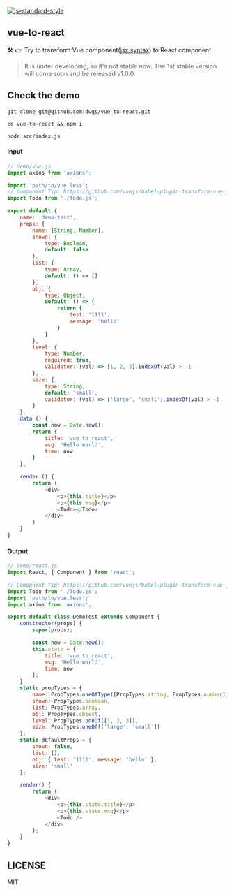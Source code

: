 [![js-standard-style](https://img.shields.io/badge/code%20style-standard-brightgreen.svg)](http://standardjs.com)

## vue-to-react
🛠️ 👉 Try to transform Vue component([jsx syntax](https://github.com/vuejs/babel-plugin-transform-vue-jsx)) to React component.
>It is under developing, so it's not stable now. The 1st stable version will come soon and be released v1.0.0.

## Check the demo
```
git clone git@github.com:dwqs/vue-to-react.git

cd vue-to-react && npm i

node src/index.js
```

#### Input
```js
// demo/vue.js
import axios from 'axions';

import 'path/to/vue.less';
// Component Tip: https://github.com/vuejs/babel-plugin-transform-vue-jsx#component-tip
import Todo from './Todo.js';

export default {
    name: 'demo-test',
    props: {
        name: [String, Number],
        shown: {
            type: Boolean,
            default: false
        },
        list: {
            type: Array,
            default: () => []
        },
        obj: {
            type: Object,
            default: () => {
                return {
                	test: '1111',
                    message: 'hello'
                }
            }
        },
        level: {
            type: Number,
            required: true,
            validator: (val) => [1, 2, 3].indexOf(val) > -1
        },
        size: {
            type: String,
            default: 'small',
          	validator: (val) => ['large', 'small'].indexOf(val) > -1
        }
    },
    data () {
        const now = Date.now();
        return {
            title: 'vue to react',
            msg: 'Hello world',
            time: now
        }
    },

    render () {
        return (
            <div>
                <p>{this.title}</p>
                <p>{this.msg}</p>
                <Todo></Todo>
            </div>
        )
    }
}
```

#### Output
```js
// demo/react.js
import React, { Component } from 'react';

// Component Tip: https://github.com/vuejs/babel-plugin-transform-vue-jsx#component-tip
import Todo from './Todo.js';
import 'path/to/vue.less';
import axios from 'axions';

export default class DemoTest extends Component {
    constructor(props) {
        super(props);

        const now = Date.now();
        this.state = {
            title: 'vue to react',
            msg: 'Hello world',
            time: now
        };
    }
    static propTypes = {
        name: PropTypes.oneOfType([PropTypes.string, PropTypes.number]),
        shown: PropTypes.boolean,
        list: PropTypes.array,
        obj: PropTypes.object,
        level: PropTypes.oneOf([1, 2, 3]),
        size: PropTypes.oneOf(['large', 'small'])
    };
    static defaultProps = {
        shown: false,
        list: [],
        obj: { test: '1111', message: 'hello' },
        size: 'small'
    };

    render() {
        return (
            <div>
                <p>{this.state.title}</p>
                <p>{this.state.msg}</p>
                <Todo />
            </div>
        );
    }
}
```

## LICENSE
MIT